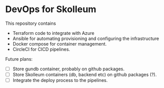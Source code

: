 # DevOps for Skolleum

This repository contains 
- Terraform code to integrate with Azure
- Ansible for automating provisioning and configuring the infrastructure
- Docker compose for container management.
- CircleCI for CICD pipelines. 

Future plans:
- [ ] Store gundb container, probably on github packages.
- [ ] Store Skolleum containers (db, backend etc) on github packages (?).
- [ ] Integrate the deploy process to the pipelines.